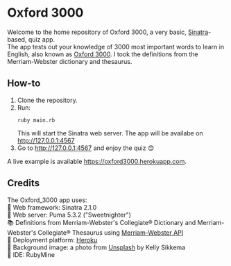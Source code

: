 # Oxford 3000 

Welcome to the home repository of Oxford 3000, a very basic, [Sinatra](http://sinatrarb.com)-based, quiz app.  
The app tests out your knowledge of 3000 most important words to learn in English, also known as [Oxford 3000](https://www.oxfordlearnersdictionaries.com/about/oxford3000). I took the definitions from the Merriam-Webster dictionary and thesaurus.

## How-to

1. Clone the repository.
2. Run:
    ```
    ruby main.rb
    ```
    This will start the Sinatra web server. The app will be availabe on http://127.0.0.1:4567
3. Go to http://127.0.0.1:4567 and enjoy the quiz :blush:

A live example is available https://oxford3000.herokuapp.com.


## Credits
The Oxford_3000 app uses:  
 :microphone: Web framework: Sinatra 2.1.0  
 :tiger2: Web server: Puma 5.3.2 ("Sweetnighter")  
 :books: Definitions from Merriam-Webster's Collegiate® Dictionary and Merriam-Webster's Collegiate® Thesaurus using [Merriam-Webster API](https://dictionaryapi.com/products/index)  
 :rocket: Deployment platform: [Heroku](http://heroku.com)  
 :art: Background image: a photo from [Unsplash](https://unsplash.com/photos/tk9RQCq5eQo) by Kelly Sikkema  
:gem: IDE: RubyMine
